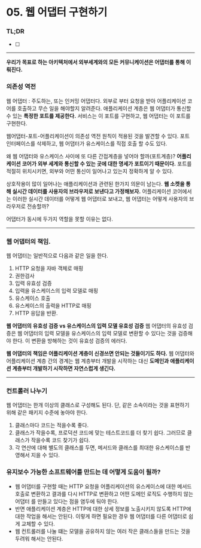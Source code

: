 # 05. 웹 어댑터 구현하기

### TL;DR

- [ ] 

---
**우리가 목표로 하는 아키텍처에서 외부세계와의 모든 커뮤니케이션은 어댑터를 통해 이뤄진다.**

### 의존성 역전

웹 어댑터 : 주도하는, 또는 인커밍 어댑터다. 외부로 부터 요청을 받아 어플리케이션 코어를 호출하고 무슨 일을 해야할지 알려준다.
애플리케이션 계층은 웹 어댑터가 통신할 수 있는 **특정한 포트를 제공한다.**
서비스는 이 포트를 구현하고, 웹 어댑터는 이 포트를 구현한다.

웹어댑터-포트-어플리케이션이 의존성 역전 원칙이 적용된 것을 발견할 수 있다. 
포트 인터페이스를 삭제하고, 웹 어댑터가 유스케이스를 직접 호출 할 수도 있다.

왜 웹 어댑터와 유스케이스 사이에 또 다른 간접계층을 넣어야 할까(포트계층)?
**어플리케이션 코어가 외부 세계와 통신할 수 있는 곳에 대한 명세가 포트이기 때문이다.**
포트를 적절히 위치시키면, 외부와 어떤 통신이 일어나고 있는지 정확하게 알 수 있다.


상호작용이 많이 일어나는 애플리케이션과 관련된 한가지 의문이 남는다.
**웹 소켓을 통해 실시간 데이터를 사용자의 브라우저로 보낸다고 가정해보자.**
어플리케이션 코어에서는 이러한 실시간 데이터를 어떻게 웹 어댑터로 보내고, 웹 어댑터는 어떻게 사용자의 브라우저로 전송할까?

어댑터가 동시에 두가지 역할을 못할 이유는 없다.

---

### 웹 어댑터의 책임.
웹 어댑터는 일반적으로 다음과 같은 일을 한다.
1. HTTP 요청을 자바 객체로 매핑
2. 권한검사
3. 입력 유효성 검증
4. 입력을 유스케이스의 입력 모델로 매핑
5. 유스케이스 호출
6. 유스케이스의 출력을 HTTP로 매핑
7. HTTP 응답을 반환.

**웹 어댑터의 유효성 검증 vs 유스케이스의 입력 모델 유효성 검증**
웹 어댑터의 유효성 검증은 웹 어댑터의 입력 모델을 유스케이스의 입력 모델로 변환할 수 있다는 것을 검증해야 한다.
이 변환을 방해하는 것이 유효성 검증의 에러다.

**웹 어댑터의 책임은 어플리케이션 계층이 신경쓰면 안되는 것들이기도 하다.**
웹 어댑터와 어플리케이션 계층 간의 경계는 웹 계층부터 개발을 시작하는 대신 **도메인과 애플리케이션 계층부터 개발하기 시작하면 자연스럽게 생긴다.**

---

### 컨트롤러 나누기
웹 어댑터는 한개 이상의 클래스로 구성해도 된다. 단, 같은 소속이라는 것을 표현하기 위해 같은 패키지 수준에 놓아야 한다.
1. 클래스마다 코드는 적을수록 좋다.
2. 클래스가 작을수록, 프로덕션 코드에 맞는 테스트코드를 더 찾기 쉽다. 그러므로 클래스가 작을수록 코드 찾기가 쉽다.
3. 각 연산에 대해 별도의 클래스를 두면, 메서드와 클래스를 최대한 유스케이스를 반영해서 지을 수 있다.

### 유지보수 가능한 소프트웨어를 만드는 데 어떻게 도움이 될까?
- 웹 어댑터를 구현할 때는 HTTP 요청을 어플리케이션의 유스케이스에 대한 메서드 호출로 변환하고 결과를 다시 HTTP로 변환하고 어떤 도메인 로직도 수행하지 않는 어댑터
  를 만들고 있다는 점을 염두에 둬야 한다.
- 반면 애플리케이션 계층은 HTTP에 대한 상세 정보를 노출시키지 않도록 HTTP에 대한 작업을 해서는 안된다. 이렇게 하면 필요한 경우 웹 어댑터를 다른 어댑터로 쉽게 교체할 수 있다.
- 웹 컨트롤러를 나눌 떄는 모델을 공유하지 않는 여러 작은 클래스들을 만드는 것을 두려워 해서는 안된다.

